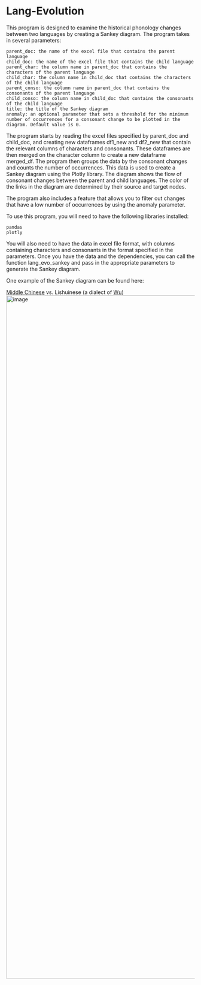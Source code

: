 # Lang-Evolution

This program is designed to examine the historical phonology changes between two languages by creating a Sankey diagram. The program takes in several parameters:

    parent_doc: the name of the excel file that contains the parent language
    child_doc: the name of the excel file that contains the child language
    parent_char: the column name in parent_doc that contains the characters of the parent language
    child_char: the column name in child_doc that contains the characters of the child language
    parent_conso: the column name in parent_doc that contains the consonants of the parent language
    child_conso: the column name in child_doc that contains the consonants of the child language
    title: the title of the Sankey diagram
    anomaly: an optional parameter that sets a threshold for the minimum number of occurrences for a consonant change to be plotted in the diagram. Default value is 0.

The program starts by reading the excel files specified by parent_doc and child_doc, and creating new dataframes df1_new and df2_new that contain the relevant columns of characters and consonants. These dataframes are then merged on the character column to create a new dataframe merged_df. The program then groups the data by the consonant changes and counts the number of occurrences. This data is used to create a Sankey diagram using the Plotly library. The diagram shows the flow of consonant changes between the parent and child languages. The color of the links in the diagram are determined by their source and target nodes.

The program also includes a feature that allows you to filter out changes that have a low number of occurrences by using the anomaly parameter.

To use this program, you will need to have the following libraries installed:

    pandas
    plotly

You will also need to have the data in excel file format, with columns containing characters and consonants in the format specified in the parameters. Once you have the data and the dependencies, you can call the function lang_evo_sankey and pass in the appropriate parameters to generate the Sankey diagram.

One example of the Sankey diagram can be found here: 

[Middle Chinese]("https://en.wikipedia.org/wiki/Middle_Chinese") vs. Lishuinese (a dialect of [Wu](https://en.wikipedia.org/wiki/Wu_Chinese)) <img width="1826" alt="image" src="https://user-images.githubusercontent.com/66161458/215300278-4ca4dee9-7422-4be2-97b7-96b35e856ff4.png">
